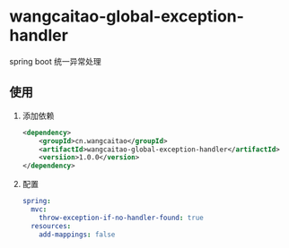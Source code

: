 # wangcaitao-global-exception-handler

spring boot 统一异常处理

## 使用

1. 添加依赖
    ```xml
    <dependency>
        <groupId>cn.wangcaitao</groupId>
        <artifactId>wangcaitao-global-exception-handler</artifactId>
        <versiion>1.0.0</version>
    </dependency>
    ```
1. 配置
    ```yaml
    spring:
      mvc:
        throw-exception-if-no-handler-found: true
      resources:
        add-mappings: false
    ```